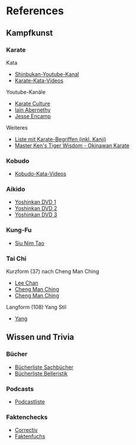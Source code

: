 # References

## Kampfkunst

### Karate

Kata
* [Shinbukan-Youtube-Kanal](https://www.youtube.com/channel/UCo_1PlT_cQc1rfJtKHmjfQA)
* [Karate-Kata-Videos](./Kampfkunst/KarateKatas.md)

Youtube-Kanäle
* [Karate Culture](https://www.youtube.com/c/karateculture)
* [Iain Abernethy](https://www.youtube.com/c/practicalkatabunkai)
* [Jesse Encamp](https://www.youtube.com/c/JesseEnkamp)

Weiteres
* [Liste mit Karate-Begriffen (inkl. Kanji)](https://de.wikipedia.org/wiki/Liste_von_Karate-Begriffen)
* [Master Ken's Tiger Wisdom - Okinawan Karate](https://www.youtube.com/watch?v=_wXNDSWGfK4)

### Kobudo

* [Kobudo-Kata-Videos](./Kampfkunst/KobudoKatas.md)

### Aikido

* [Yoshinkan DVD 1](https://www.youtube.com/watch?v=yDV9vIuvVeY)
* [Yoshinkan DVD 2](https://www.youtube.com/watch?v=bSjbxyeOwvc)
* [Yoshinkan DVD 3](https://www.youtube.com/watch?v=Xpfx0qvUuXM)

### Kung-Fu

* [Siu Nim Tao](https://www.youtube.com/watch?v=Fg4u3HfFpII)

### Tai Chi

Kurzform (37) nach Cheng Man Ching
* [Lee Chan](https://www.youtube.com/watch?v=Ihwz94E-Rs8)
* [Cheng Man Ching](https://www.youtube.com/watch?v=3_BKwlpOAkk)
* [Cheng Man Ching](https://www.youtube.com/watch?v=8zRKrPJE1d8)

Langform (108) Yang Stil
* [Yang](https://www.youtube.com/watch?v=7Twc_Zaezcg)

## Wissen und Trivia

### Bücher

* [Bücherliste Sachbücher](./Wissen/Books.md)
* [Bücherliste Belleristik](./Wissen/Belletristik.md)

### Podcasts

* [Podcastliste](./Wissen/Podcasts.md)

### Faktenchecks

* [Correctiv](https://correctiv.org/faktencheck/)
* [Faktenfuchs](https://www.br.de/nachrichten/faktenfuchs-faktencheck,QzSIzl3)